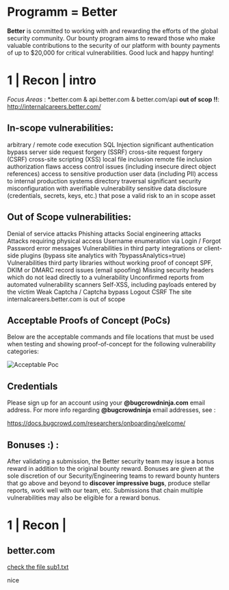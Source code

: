 # Programm = Better

**Better** is committed to working with and rewarding the efforts of the global security community. Our bounty program aims to reward those who make valuable contributions to the security of our platform with bounty payments of up to $20,000 for critical vulnerabilities. Good luck and happy hunting!
# 1 | Recon | intro

*Focus Areas* : *.better.com & api.better.com & better.com/api
**out of scop !!**:   http://internalcareers.better.com/

## In-scope vulnerabilities:

arbitrary / remote code execution
	SQL Injection
	significant authentication bypass
	server side request forgery (SSRF)
	cross-site request forgery (CSRF)
	cross-site scripting (XSS)
	local file inclusion
	remote file inclusion
	authorization flaws
	access control issues (including insecure direct object references)
	access to sensitive production user data (including PII)
	access to internal production systems
	directory traversal
	significant security misconfiguration with a ​verifiable vulnerability
	sensitive data disclosure (credentials, secrets, keys, etc.) that pose a valid risk to an in scope asset

## Out of Scope vulnerabilities:

Denial of service attacks
	Phishing attacks
	Social engineering attacks
	Attacks requiring physical access
	Username enumeration via Login / Forgot Password error messages
	Vulnerabilities in third party integrations or client-side plugins (bypass site analytics with ?bypassAnalytics=true)​
	Vulnerabilities third party libraries without working proof of concept
	SPF, DKIM or DMARC record issues (email spoofing)
	Missing security headers which do not lead directly to a vulnerability
	Unconfirmed reports from automated vulnerability scanners
	Self-XSS, including payloads entered by the victim
	Weak Captcha / Captcha bypass
	Logout CSRF
	The site internalcareers.better.com is out of scope

## Acceptable Proofs of Concept (PoCs)

Below are the acceptable commands and file locations that must be used when testing and showing proof-of-concept for the following vulnerability categories:

![ Acceptable Poc](https://cdn.discordapp.com/attachments/809500985260245043/809501060850778132/unknown.png)


## Credentials

Please sign up for an account using your **@bugcrowdninja.com** email address. For more info regarding **@bugcrowdninja** email addresses, see :

https://docs.bugcrowd.com/researchers/onboarding/welcome/

## Bonuses :) :

After validating a submission, the Better security team may issue a bonus reward in addition to the original bounty reward. Bonuses are given at the sole discretion of our Security/Engineering teams to reward bounty hunters that go above and beyond to **discover impressive bugs**, produce stellar reports, work well with our team, etc. Submissions that chain multiple vulnerabilities may also be eligible for a reward bonus.


# 1 | Recon | 

## better.com

[check the file sub1.txt](./sub1.txt)

nice
